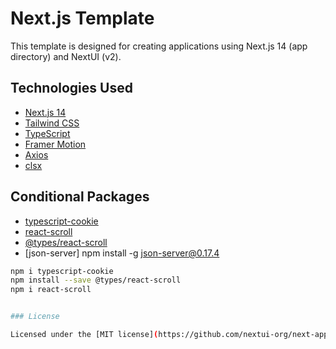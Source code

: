 # Next.js Template

This template is designed for creating applications using Next.js 14 (app directory) and NextUI (v2).

## Technologies Used

- [Next.js 14](https://nextjs.org/docs/getting-started)
- [Tailwind CSS](https://tailwindcss.com/)
- [TypeScript](https://www.typescriptlang.org/)
- [Framer Motion](https://www.framer.com/motion/)
- [Axios](https://axios-http.com/)
- [clsx](https://github.com/lukeed/clsx)

## Conditional Packages

- [typescript-cookie](https://www.npmjs.com/package/typescript-cookie)
- [react-scroll](https://www.npmjs.com/package/react-scroll)
- [@types/react-scroll](https://www.npmjs.com/package/@types/react-scroll)
- [json-server] npm install -g json-server@0.17.4

```bash
npm i typescript-cookie
npm install --save @types/react-scroll
npm i react-scroll


### License

Licensed under the [MIT license](https://github.com/nextui-org/next-app-template/blob/main/LICENSE).
